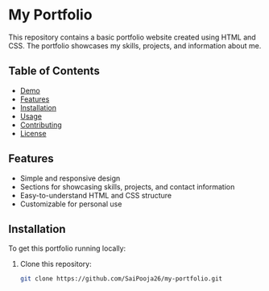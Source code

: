
# My Portfolio

This repository contains a basic portfolio website created using HTML and CSS. The portfolio showcases my skills, projects, and information about me.

## Table of Contents

- [Demo](#demo)
- [Features](#features)
- [Installation](#installation)
- [Usage](#usage)
- [Contributing](#contributing)
- [License](#license)


## Features

- Simple and responsive design
- Sections for showcasing skills, projects, and contact information
- Easy-to-understand HTML and CSS structure
- Customizable for personal use

## Installation

To get this portfolio running locally:

1. Clone this repository:

   ```bash
   git clone https://github.com/SaiPooja26/my-portfolio.git

